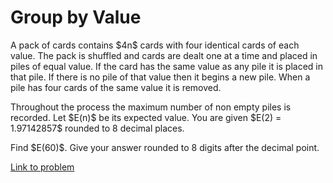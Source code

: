 # Group by Value

<p>
A pack of cards contains $4n$ cards with four identical cards of each value. The pack is shuffled and cards are dealt one at a time and placed in piles of equal value. If the card has the same value as any pile it is placed in that pile. If there is no pile of that value then it begins a new pile. When a pile has four cards of the same value it is removed.</p>

<p>
Throughout the process the maximum number of non empty piles is recorded. Let $E(n)$ be its expected value. You are given $E(2) = 1.97142857$ rounded to 8 decimal places.</p>

<p>
Find $E(60)$. Give your answer rounded to 8 digits after the decimal point. </p>

[Link to problem](https://projecteuler.net/problem=815)
